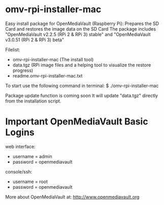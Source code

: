 # omv-rpi-installer-mac
Easy install package for OpenMediaVault (Raspberry Pi): Prepares the SD Card and restores the image data on the SD Card
The package includes "OpenMediaVault v2.2.5 (RPi 2 & RPi 3) stable" and "OpenMediaVault v3.0.51 (RPi 2 & RPi 3) beta"

Filelist:
 - omv-rpi-installer-mac (The install tool) 
 - data.tgz (RPi image files and a helping tool to visualize the restore progress)
 - readme.omv-rpi-installer-mac.txt

To start use the following command in terminal:
$ ./omv-rpi-installer-mac

Package update function is coming soon
It will update "data.tgz" directly from the installation script.

Important OpenMediaVault Basic Logins
======================================
web interface:
  - username = admin
  - password = openmediavault

console/ssh:
  - username = root
  - password = openmediavault

More about OpenMediaVault at: http://www.openmediavault.org

